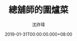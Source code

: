 ---
issue: 312
title: 總舖師的圍爐菜
author: 沈祚瑋
date: 2019-01-31T00:00:00.000+08:00
topic: 生活
difficulty: 1
wikidata: Q98095745
wikidata_link: https://www.wikidata.org/wiki/Q98095745
---